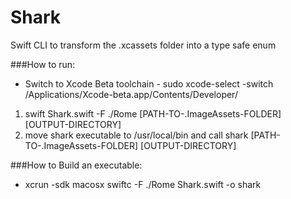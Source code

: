 # Shark
Swift CLI to transform the .xcassets folder into a type safe enum

###How to run:

- Switch to Xcode Beta toolchain - sudo xcode-select -switch /Applications/Xcode-beta.app/Contents/Developer/

1. swift Shark.swift -F ./Rome [PATH-TO-.ImageAssets-FOLDER] [OUTPUT-DIRECTORY]
2. move shark executable to /usr/local/bin and call shark [PATH-TO-.ImageAssets-FOLDER] [OUTPUT-DIRECTORY]


###How to Build an executable:

- xcrun -sdk macosx swiftc -F ./Rome Shark.swift -o shark
